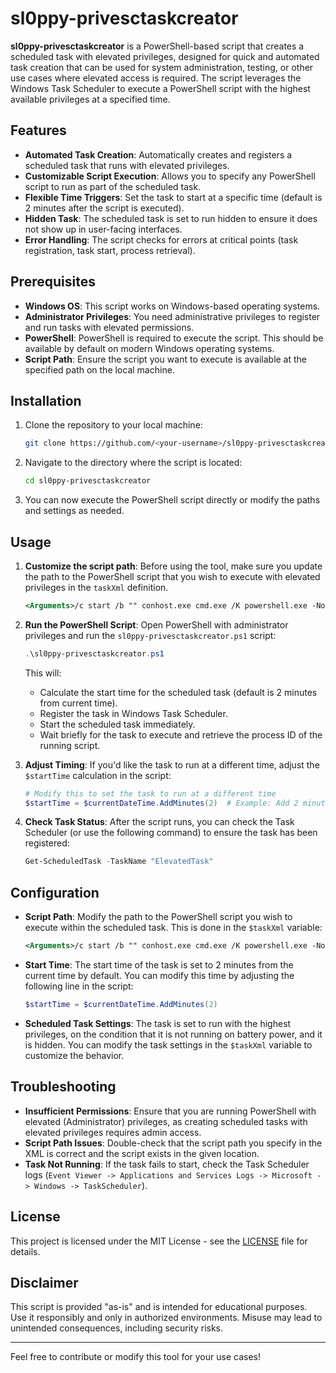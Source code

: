 # sl0ppy-privesctaskcreator

**sl0ppy-privesctaskcreator** is a PowerShell-based script that creates a scheduled task with elevated privileges, designed for quick and automated task creation that can be used for system administration, testing, or other use cases where elevated access is required. The script leverages the Windows Task Scheduler to execute a PowerShell script with the highest available privileges at a specified time.

## Features

- **Automated Task Creation**: Automatically creates and registers a scheduled task that runs with elevated privileges.
- **Customizable Script Execution**: Allows you to specify any PowerShell script to run as part of the scheduled task.
- **Flexible Time Triggers**: Set the task to start at a specific time (default is 2 minutes after the script is executed).
- **Hidden Task**: The scheduled task is set to run hidden to ensure it does not show up in user-facing interfaces.
- **Error Handling**: The script checks for errors at critical points (task registration, task start, process retrieval).

## Prerequisites

- **Windows OS**: This script works on Windows-based operating systems.
- **Administrator Privileges**: You need administrative privileges to register and run tasks with elevated permissions.
- **PowerShell**: PowerShell is required to execute the script. This should be available by default on modern Windows operating systems.
- **Script Path**: Ensure the script you want to execute is available at the specified path on the local machine.

## Installation

1. Clone the repository to your local machine:
    ```bash
    git clone https://github.com/<your-username>/sl0ppy-privesctaskcreator.git
    ```

2. Navigate to the directory where the script is located:
    ```bash
    cd sl0ppy-privesctaskcreator
    ```

3. You can now execute the PowerShell script directly or modify the paths and settings as needed.

## Usage

1. **Customize the script path**:
    Before using the tool, make sure you update the path to the PowerShell script that you wish to execute with elevated privileges in the `taskXml` definition.

    ```xml
    <Arguments>/c start /b "" conhost.exe cmd.exe /K powershell.exe -NoProfile -ExecutionPolicy Bypass -File "C:\Path\To\Your\Script.ps1"</Arguments>
    ```

2. **Run the PowerShell Script**:
    Open PowerShell with administrator privileges and run the `sl0ppy-privesctaskcreator.ps1` script:

    ```powershell
    .\sl0ppy-privesctaskcreator.ps1
    ```

    This will:
    - Calculate the start time for the scheduled task (default is 2 minutes from current time).
    - Register the task in Windows Task Scheduler.
    - Start the scheduled task immediately.
    - Wait briefly for the task to execute and retrieve the process ID of the running script.

3. **Adjust Timing**:
    If you'd like the task to run at a different time, adjust the `$startTime` calculation in the script:

    ```powershell
    # Modify this to set the task to run at a different time
    $startTime = $currentDateTime.AddMinutes(2)  # Example: Add 2 minutes from current time
    ```

4. **Check Task Status**:
    After the script runs, you can check the Task Scheduler (or use the following command) to ensure the task has been registered:

    ```powershell
    Get-ScheduledTask -TaskName "ElevatedTask"
    ```

## Configuration

- **Script Path**: Modify the path to the PowerShell script you wish to execute within the scheduled task. This is done in the `$taskXml` variable:
  
    ```xml
    <Arguments>/c start /b "" conhost.exe cmd.exe /K powershell.exe -NoProfile -ExecutionPolicy Bypass -File "C:\Path\To\Your\Script.ps1"</Arguments>
    ```

- **Start Time**: The start time of the task is set to 2 minutes from the current time by default. You can modify this time by adjusting the following line in the script:

    ```powershell
    $startTime = $currentDateTime.AddMinutes(2)
    ```

- **Scheduled Task Settings**: The task is set to run with the highest privileges, on the condition that it is not running on battery power, and it is hidden. You can modify the task settings in the `$taskXml` variable to customize the behavior.

## Troubleshooting

- **Insufficient Permissions**: Ensure that you are running PowerShell with elevated (Administrator) privileges, as creating scheduled tasks with elevated privileges requires admin access.
- **Script Path Issues**: Double-check that the script path you specify in the XML is correct and the script exists in the given location.
- **Task Not Running**: If the task fails to start, check the Task Scheduler logs (`Event Viewer -> Applications and Services Logs -> Microsoft -> Windows -> TaskScheduler`).

## License

This project is licensed under the MIT License - see the [LICENSE](LICENSE) file for details.

## Disclaimer

This script is provided "as-is" and is intended for educational purposes. Use it responsibly and only in authorized environments. Misuse may lead to unintended consequences, including security risks.

---

Feel free to contribute or modify this tool for your use cases!
